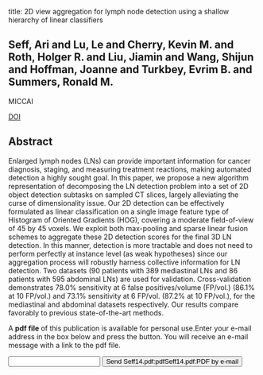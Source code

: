 title: 2D view aggregation for lymph node detection using a shallow hierarchy of linear classifiers

## Seff, Ari and Lu, Le and Cherry, Kevin M. and Roth, Holger R. and Liu, Jiamin and Wang, Shijun and Hoffman, Joanne and Turkbey, Evrim B. and Summers, Ronald M.
MICCAI

<a href="https://doi.org/10.1007/978-3-319-10404-1_68">DOI</a>

## Abstract
Enlarged lymph nodes (LNs) can provide important information for cancer diagnosis, staging, and measuring treatment reactions, making automated detection a highly sought goal. In this paper, we propose a new algorithm representation of decomposing the LN detection problem into a set of 2D object detection subtasks on sampled CT slices, largely alleviating the curse of dimensionality issue. Our 2D detection can be effectively formulated as linear classification on a single image feature type of Histogram of Oriented Gradients (HOG), covering a moderate field-of-view of 45 by 45 voxels. We exploit both max-pooling and sparse linear fusion schemes to aggregate these 2D detection scores for the final 3D LN detection. In this manner, detection is more tractable and does not need to perform perfectly at instance level (as weak hypotheses) since our aggregation process will robustly harness collective information for LN detection. Two datasets (90 patients with 389 mediastinal LNs and 86 patients with 595 abdominal LNs) are used for validation. Cross-validation demonstrates 78.0% sensitivity at 6 false positives/volume (FP/vol.) (86.1% at 10 FP/vol.) and 73.1% sensitivity at 6 FP/vol. (87.2% at 10 FP/vol.), for the mediastinal and abdominal datasets respectively. Our results compare favorably to previous state-of-the-art methods.

A <b>pdf file</b> of this publication is available for personal use.Enter your e-mail address in the box below and press the button. You will receive an e-mail message with a link to the pdf file.
<form action="sender.php">  <input type="text" name="email">  <input type="submit" value="Send Seff14.pdf:pdfSeff14.pdf:PDF by e-mail"></form>